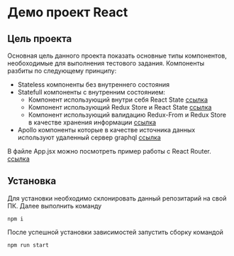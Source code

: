# Демо проект React

## Цель проекта

Основная цель данного проекта показать основные типы компонентов, необоходимые для выполнения тестового задания.
Компоненты разбиты по следующему принципу:

- Stateless компоненты без внутреннего состояния
- Statefull компоненты с внутренним состоянием:
  - Компонент использующий внутри себя React State [ссылка](https://github.com/Altairko/im-internship/blob/master/src/containers/Stateless/Stateless.jsx)
  - Компонент использующий Redux Store и React State [ссылка](https://github.com/Altairko/im-internship/blob/master/src/containers/Statefull/SimpleReduxForm/SimpleReduxForm.jsx)
  - Компонент использующий валидацию Redux-From и Redux Store в качестве хранения информации [ссылка](https://github.com/Altairko/im-internship/blob/master/src/containers/Statefull/ValidateReduxForm/ValidateReduxForm.jsx)
- Apollo компоненты которые в качестве источника данных используют удаленный сервер graphql [ссылка](https://github.com/Altairko/im-internship/tree/master/src/containers/Statefull/Apollo)

В файле App.jsx можно посмотреть пример работы с React Router. [ссылка](https://github.com/Altairko/im-internship/blob/master/src/containers/App/App.jsx)

## Установка

Для установки необходимо склонировать данный репозитарий на свой ПК.
Далее выполнить команду

`npm i`

После успешной установки зависимостей запустить сборку командой

`npm run start`
